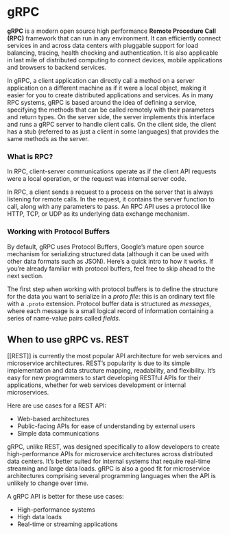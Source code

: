 # gRPC

**gRPC** is a modern open source high performance **Remote Procedure Call** **(RPC)** framework that can run in any environment. It can efficiently connect services in and across data centers with pluggable support for load balancing, tracing, health checking and authentication. It is also applicable in last mile of distributed computing to connect devices, mobile applications and browsers to backend services.

In gRPC, a client application can directly call a method on a server application on a different machine as if it were a local object, making it easier for you to create distributed applications and services. As in many RPC systems, gRPC is based around the idea of defining a service, specifying the methods that can be called remotely with their parameters and return types. On the server side, the server implements this interface and runs a gRPC server to handle client calls. On the client side, the client has a stub (referred to as just a client in some languages) that provides the same methods as the server.


### What is RPC?
In RPC, client-server communications operate as if the client API requests were a local operation, or the request was internal server code.

In RPC, a client sends a request to a process on the server that is always listening for remote calls. In the request, it contains the server function to call, along with any parameters to pass. An RPC API uses a protocol like HTTP, TCP, or UDP as its underlying data exchange mechanism.

### Working with Protocol Buffers
By default, gRPC uses Protocol Buffers, Google’s mature open source mechanism for serializing structured data (although it can be used with other data formats such as JSON). Here’s a quick intro to how it works. If you’re already familiar with protocol buffers, feel free to skip ahead to the next section.

The first step when working with protocol buffers is to define the structure for the data you want to serialize in a _proto file_: this is an ordinary text file with a `.proto` extension. Protocol buffer data is structured as _messages_, where each message is a small logical record of information containing a series of name-value pairs called _fields_.


## When to use gRPC vs. REST
[[REST]] is currently the most popular API architecture for web services and microservice architectures. REST’s popularity is due to its simple implementation and data structure mapping, readability, and flexibility. It’s easy for new programmers to start developing RESTful APIs for their applications, whether for web services development or internal microservices.

Here are use cases for a REST API:

- Web-based architectures
- Public-facing APIs for ease of understanding by external users
- Simple data communications

gRPC, unlike REST, was designed specifically to allow developers to create high-performance APIs for microservice architectures across distributed data centers. It’s better suited for internal systems that require real-time streaming and large data loads. gRPC is also a good fit for microservice architectures comprising several programming languages when the API is unlikely to change over time.

A gRPC API is better for these use cases:

- High-performance systems
- High data loads
- Real-time or streaming applications